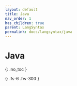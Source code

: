 ```yaml
---
layout: default
title: Java
nav_order: 1
has_children: true
parent: LangSyntax
permalink: docs/langsyntax/java
---
```


# Java
{: .no_toc }

{: .fs-6 .fw-300 }